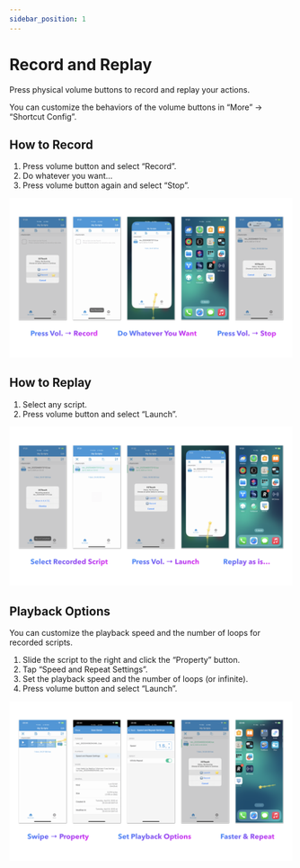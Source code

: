 ```yaml
---
sidebar_position: 1
---
```


# Record and Replay

Press physical volume buttons to record and replay your actions.

You can customize the behaviors of the volume buttons in “More” → “Shortcut Config”.

## How to Record

1. Press volume button and select “Record”.
2. Do whatever you want…
3. Press volume button again and select “Stop”.

![Record_And_Replay.003](img/Record_And_Replay.003.png)

## How to Replay

1. Select any script.
2. Press volume button and select “Launch”.

![Record_And_Replay.005](img/Record_And_Replay.005.png)

## Playback Options

You can customize the playback speed and the number of loops for recorded scripts.

1. Slide the script to the right and click the “Property” button.
2. Tap “Speed and Repeat Settings”.
3. Set the playback speed and the number of loops (or infinite).
4. Press volume button and select “Launch”.

![Record_And_Replay.006](img/Record_And_Replay.006.png)
